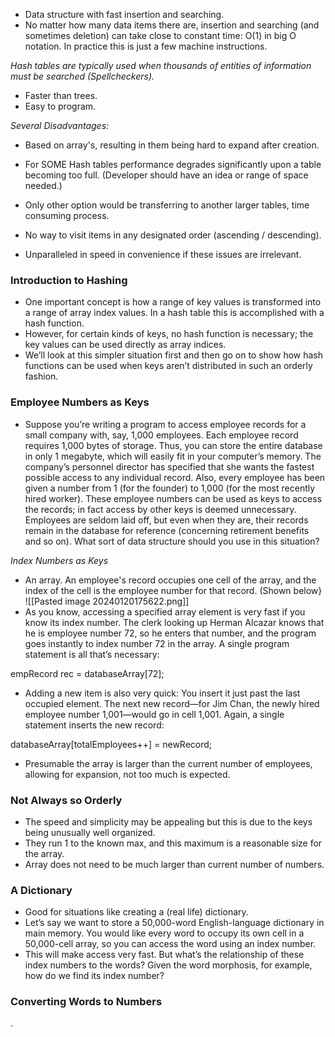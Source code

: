 - Data structure with fast insertion and searching.
- No matter how many data items there are, insertion and searching (and sometimes deletion) can take close to constant time: O(1) in big O notation. In practice this is just a few machine instructions.

*Hash tables are typically used when thousands of entities of information must be searched (Spellcheckers).*
- Faster than trees.
- Easy to program.

*Several Disadvantages:*
- Based on array's, resulting in them being hard to expand after creation. 
- For SOME Hash tables performance degrades significantly upon a table becoming too full. (Developer should have an idea or range of space needed.)
- Only other option would be transferring to another larger tables, time consuming process. 
- No way to visit items in any designated order (ascending / descending).

- Unparalleled in speed in convenience if these issues are irrelevant. 

### Introduction to Hashing
- One important concept is how a range of key values is transformed into a range of array index values. In a hash table this is accomplished with a hash function. 
- However, for certain kinds of keys, no hash function is necessary; the key values can be used directly as array indices. 
- We’ll look at this simpler situation first and then go on to show how hash functions can be used when keys aren’t distributed in such an orderly fashion.

### Employee Numbers as Keys
- Suppose you’re writing a program to access employee records for a small company with, say, 1,000 employees. Each employee record requires 1,000 bytes of storage. Thus, you can store the entire database in only 1 megabyte, which will easily fit in your computer’s memory. The company’s personnel director has specified that she wants the fastest possible access to any individual record. Also, every employee has been given a number from 1 (for the founder) to 1,000 (for the most recently hired worker). These employee numbers can be used as keys to access the records; in fact access by other keys is deemed unnecessary. Employees are seldom laid off, but even when they are, their records remain in the database for reference (concerning retirement benefits and so on). What sort of data structure should you use in this situation?

*Index Numbers as Keys*
- An array. An employee's record occupies one cell of the array, and the index of the cell is the employee number for that record. (Shown below}
![[Pasted image 20240120175622.png]]
 - As you know, accessing a specified array element is very fast if you know its index number. The clerk looking up Herman Alcazar knows that he is employee number 72, so he enters that number, and the program goes instantly to index number 72 in the array. A single program statement is all that’s necessary:
 
 empRecord rec = databaseArray[72];

- Adding a new item is also very quick: You insert it just past the last occupied element. The next new record—for Jim Chan, the newly hired employee number 1,001—would go in cell 1,001. Again, a single statement inserts the new record:

databaseArray[totalEmployees++] = newRecord;

- Presumable the array is larger than the current number of employees, allowing for expansion, not too much is expected.
### Not Always so Orderly
- The speed and simplicity may be appealing but this is due to the keys being unusually well organized. 
- They run 1 to the known max, and this maximum is a reasonable size for the array. 
- Array does not need to be much larger than current number of numbers. 

### A Dictionary
- Good for situations like creating a (real life) dictionary.
- Let’s say we want to store a 50,000-word English-language dictionary in main memory. You would like every word to occupy its own cell in a 50,000-cell array, so you can access the word using an index number. 
- This will make access very fast. But what’s the relationship of these index numbers to the words? Given the word morphosis, for example, how do we find its index number?

### Converting Words to Numbers

.
